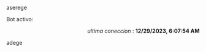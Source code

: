 aserege

<p>Bot activo: </p>
<p align="right"><i>ultima coneccion</i> : <b>12/29/2023, 6:07:54 AM</b></p>

 adege
